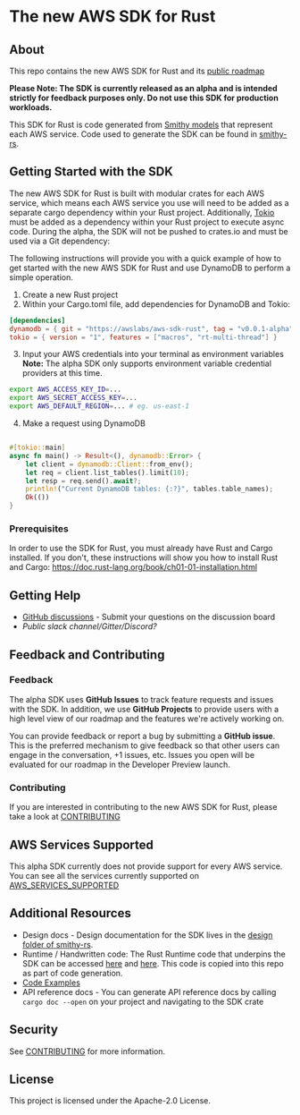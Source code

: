 # The new AWS SDK for Rust 

## About

This repo contains the new AWS SDK for Rust and its [public roadmap](https://github.com/awslabs/aws-sdk-rust/projects/1)

**Please Note: The SDK is currently released as an alpha and is intended strictly for feedback purposes only. Do not use this SDK for production workloads.**

This SDK for Rust is code generated from [Smithy models](https://awslabs.github.io/smithy/) that represent each AWS service. Code used to generate the SDK can be found in [smithy-rs](https://github.com/awslabs/smithy-rs).

## Getting Started with the SDK

The new AWS SDK for Rust is built with modular crates for each AWS service, which means each AWS service you use will need to be added as a separate cargo dependency within your Rust project. Additionally, [Tokio](https://crates.io/crates/tokio) must be added as a dependency within your Rust project to execute async code. During the alpha, the SDK will not be pushed to crates.io and must be used via a Git dependency:

The following instructions will provide you with a quick example of how to get started with the new AWS SDK for Rust and use DynamoDB to perform a simple operation.

1. Create a new Rust project 
2. Within your Cargo.toml file, add dependencies for DynamoDB and Tokio:

```toml
[dependencies]
dynamodb = { git = "https://awslabs/aws-sdk-rust", tag = "v0.0.1-alpha", package = "aws-sdk-dynamodb" }
tokio = { version = "1", features = ["macros", "rt-multi-thread"] }
```
3. Input your AWS credentials into your terminal as environment variables **Note:** The alpha SDK only supports environment variable credential providers at this time. 

```bash
export AWS_ACCESS_KEY_ID=...
export AWS_SECRET_ACCESS_KEY=...
export AWS_DEFAULT_REGION=... # eg. us-east-1
```

4. Make a request using DynamoDB

```rust

#[tokio::main]
async fn main() -> Result<(), dynamodb::Error> {
    let client = dynamodb::Client::from_env();
    let req = client.list_tables().limit(10);
    let resp = req.send().await?;
    println!("Current DynamoDB tables: {:?}", tables.table_names);
    Ok(())
}
```

### Prerequisites

In order to use the SDK for Rust, you must already have Rust and Cargo installed. If you don't, these instructions will show you how to install Rust and Cargo: https://doc.rust-lang.org/book/ch01-01-installation.html

## Getting Help

* [GitHub discussions](https://github.com/awslabs/aws-sdk-rust/discussions) - Submit your questions on the discussion board
* *Public slack channel/Gitter/Discord?*

## Feedback and Contributing

### Feedback 

The alpha SDK uses **GitHub Issues** to track feature requests and issues with the SDK. In addition, we use **GitHub Projects** to provide users with a high level view of our roadmap and the features we're actively working on. 

You can provide feedback or report a bug  by submitting a **GitHub issue**. This is the preferred mechanism to give feedback so that other users can engage in the conversation, +1 issues, etc. Issues you open will be evaluated for our roadmap in the Developer Preview launch.

### Contributing

If you are interested in contributing to the new AWS SDK for Rust, please take a look at [CONTRIBUTING](CONTRIBUTING.md)

## AWS Services Supported

This alpha SDK currently does not provide support for every AWS service. You can see all the services currently supported on [AWS_SERVICES_SUPPORTED](AWS_SERVICES_SUPPORTED.md)

## Additional Resources

- Design docs - Design documentation for the SDK lives in the [design folder of smithy-rs](https://github.com/awslabs/smithy-rs/tree/main/design).
- Runtime / Handwritten code: The Rust Runtime code that underpins the SDK can be accessed [here](https://github.com/awslabs/smithy-rs/tree/main/rust-runtime) and [here](https://github.com/awslabs/smithy-rs/tree/main/aws/rust-runtime). This code is copied into this repo as part of code generation.
- [Code Examples](https://github.com/awslabs/aws-sdk-rust/tree/main/sdk/examples)
- API reference docs - You can generate API reference docs by calling `cargo doc --open` on your  project and navigating to the SDK crate

<!-- TODO
- Our alpha launch announcement
--> 
## Security

See [CONTRIBUTING](CONTRIBUTING.md#security-issue-notifications) for more information.

## License

This project is licensed under the Apache-2.0 License.
